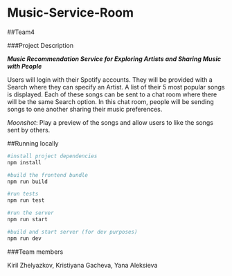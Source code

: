 # Music-Service-Room
##Team4

###Project Description

**_Music Recommendation Service for Exploring Artists and Sharing Music with People_**

Users will login with their Spotify accounts. They will be provided with a Search where they can specify an Artist. A list of their 5 most popular songs is displayed. Each of these songs can be sent to a chat room where there will be the same Search option. In this chat room, people will be sending songs to one another sharing their music preferences.

*Moonshot*: Play a preview of the songs and allow users to like the songs sent by others.

##Running locally
```bash
#install project dependencies
npm install

#build the frontend bundle
npm run build

#run tests
npm run test

#run the server
npm run start

#build and start server (for dev purposes)
npm run dev
```

###Team members

Kiril Zhelyazkov, Kristiyana Gacheva, Yana Aleksieva
